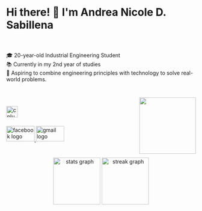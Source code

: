 <h1 align="left">Hi there! 👋 I'm Andrea Nicole D. Sabillena</h1>

###

<br clear="both">

<p align="left">🎓 20-year-old Industrial Engineering Student<br>📚 Currently in my 2nd year of studies<br>🚀 Aspiring to combine engineering principles with technology to solve real-world problems.</p>

###

<br clear="both">

<img align="right" height="150" src="https://c.tenor.com/Yma7l4T9SyYAAAAC/hello.gif"  />

###

<div align="left">
  <img src="https://img.shields.io/badge/C++-00599C?logo=cplusplus&logoColor=white&style=for-the-badge" height="30" alt="cplusplus logo"  />
</div>

###

<div align="left">
  <a href="https://www.facebook.com/share/16BtBxrjL7/" target="_blank">
    <img src="https://raw.githubusercontent.com/maurodesouza/profile-readme-generator/master/src/assets/icons/social/facebook/default.svg" width="75" height="41" alt="facebook logo"  />
  </a>
  <a href="https://mail.google.com/mail/u/1/?view=cm&fs=1&to=andreanicoles.ac@gmail.com&tf=1" target="_blank">
    <img src="https://raw.githubusercontent.com/maurodesouza/profile-readme-generator/master/src/assets/icons/social/gmail/default.svg" width="75" height="41" alt="gmail logo"  />
  </a>
</div>

###

<br clear="both">

<div align="center">
  <img src="https://github-readme-stats.vercel.app/api?username=Sabillena&hide_title=true&hide_rank=false&show_icons=true&include_all_commits=true&count_private=false&disable_animations=false&theme=rose_pine&locale=en&hide_border=false&order=1" height="125" alt="stats graph"  />
  <img src="https://streak-stats.demolab.com?user=Sabillena&locale=en&mode=daily&theme=rose_pine&hide_border=false&border_radius=5&order=3" height="125" alt="streak graph"  />
</div>

###
